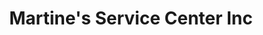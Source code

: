 ---
title: "Martine's Service Center Inc"
url: /middletown/martines-service-center-inc-route-211-east-2/
shop: car repair
---